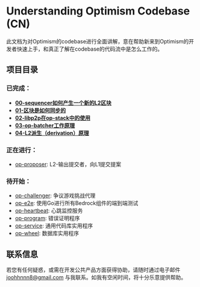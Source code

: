 # Understanding Optimism Codebase (CN)

此文档为对Optimism的codebase进行全面讲解，意在帮助新来到Optimism的开发者快速上手，和真正了解在codebase的代码流中是怎么工作的。

## 项目目录

### 已完成：
- [**00-sequencer如何产生一个新的L2区块**](https://github.com/joohhnnn/Understanding-Optimism-Codebase-CN/blob/main/sequencer/00-how-sequencer-generates-L2-blocks.md)
- [**01-区块是如何同步的**](https://github.com/joohhnnn/Understanding-Optimism-Codebase-CN/blob/main/sequencer/01-how-block-sync.md)
- [**02-libp2p在op-stack中的使用**](https://github.com/joohhnnn/Understanding-Optimism-Codebase-CN/blob/main/sequencer/02-how-optimism-use-libp2p.md)
- [**03-op-batcher工作原理**](https://github.com/joohhnnn/Understanding-Optimism-Codebase-CN/blob/main/sequencer/03-how-batcher-works.md)
- [**04-L2派生（derivation）原理**](https://github.com/joohhnnn/Understanding-Optimism-Codebase-CN/blob/main/sequencer/04-how-derivation-works.md)
### 正在进行：
- [op-proposer](https://github.com/joohhnnn/Understanding-Optimism-Codebase-CN/tree/main/op-proposer): L2-输出提交者，向L1提交提案
### 待开始：
- [op-challenger](https://github.com/joohhnnn/Understanding-Optimism-Codebase-CN/tree/main/op-challenger): 争议游戏挑战代理
- [op-e2e](https://github.com/joohhnnn/Understanding-Optimism-Codebase-CN/tree/main/op-e2e): 使用Go进行所有Bedrock组件的端到端测试
- [op-heartbeat](https://github.com/joohhnnn/Understanding-Optimism-Codebase-CN/tree/main/op-heartbeat): 心跳监控服务
- [op-program](https://github.com/joohhnnn/Understanding-Optimism-Codebase-CN/tree/main/op-program): 错误证明程序
- [op-service](https://github.com/joohhnnn/Understanding-Optimism-Codebase-CN/tree/main/op-service): 通用代码库实用程序
- [op-wheel](https://github.com/joohhnnn/Understanding-Optimism-Codebase-CN/tree/main/op-wheel): 数据库实用程序

## 联系信息

若您有任何疑惑，或需在开发公共产品方面获得协助，请随时通过电子邮件 [joohhnnn8@gmail.com](mailto:joohhnnn8@gmail.com) 与我联系。如我有空闲时间，将十分乐意提供帮助。